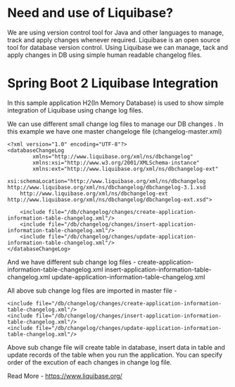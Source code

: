 # Need and use of Liquibase?
We are using version control tool for Java and other languages to manage, track and apply changes whenever required.
Liquibase is an open source tool for database version control.
Using Liquibase we can manage, tack and apply changes in DB using simple human readable changelog files.

# Spring Boot 2 Liquibase Integration
In this sample application H2(In Memory Database) is used to show simple integration of Liquibase using change log files.

We can use different small change log files to manage our DB changes .
In this example we have one master changeloge file (changelog-master.xml)
```
<?xml version="1.0" encoding="UTF-8"?>
<databaseChangeLog
        xmlns="http://www.liquibase.org/xml/ns/dbchangelog"
        xmlns:xsi="http://www.w3.org/2001/XMLSchema-instance"
        xmlns:ext="http://www.liquibase.org/xml/ns/dbchangelog-ext"
        xsi:schemaLocation="http://www.liquibase.org/xml/ns/dbchangelog http://www.liquibase.org/xml/ns/dbchangelog/dbchangelog-3.1.xsd
    http://www.liquibase.org/xml/ns/dbchangelog-ext http://www.liquibase.org/xml/ns/dbchangelog/dbchangelog-ext.xsd">

    <include file="/db/changelog/changes/create-application-information-table-changelog.xml"/>
    <include file="/db/changelog/changes/insert-application-information-table-changelog.xml"/>
    <include file="/db/changelog/changes/update-application-information-table-changelog.xml"/>
</databaseChangeLog>
```
And we have different sub change log files -
  create-application-information-table-changelog.xml
  insert-application-information-table-changelog.xml
  update-application-information-table-changelog.xml
  
All above sub change log files are imported in master file - 
```
<include file="/db/changelog/changes/create-application-information-table-changelog.xml"/>
<include file="/db/changelog/changes/insert-application-information-table-changelog.xml"/>
<include file="/db/changelog/changes/update-application-information-table-changelog.xml"/>
```
Above sub change file will create table in database, insert data in table and update records of the table when you run the application.
You can specify order of the excution of each changes in change log file.

Read More - https://www.liquibase.org/
